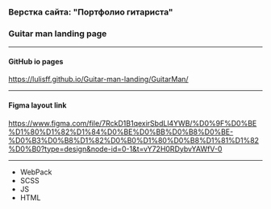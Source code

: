 ### Верстка сайта: "Портфолио гитариста"
### Guitar man landing page

<hr>

#### GitHub io pages
https://lulisff.github.io/Guitar-man-landing/GuitarMan/


<hr>

#### Figma layout link
https://www.figma.com/file/7RckD1B1qexirSbdLl4YWB/%D0%9F%D0%BE%D1%80%D1%82%D1%84%D0%BE%D0%BB%D0%B8%D0%BE-%D0%B3%D0%B8%D1%82%D0%B0%D1%80%D0%B8%D1%81%D1%82%D0%B0?type=design&node-id=0-1&t=vY72H0RDybvYAWfV-0

<hr>

- WebPack
- SCSS
- JS
- HTML
